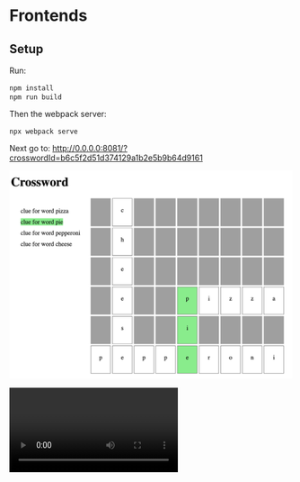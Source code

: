 # Frontends

## Setup
Run:

```shell
npm install
npm run build
```

Then the webpack server:
```shell
npx webpack serve
```

Next go to: http://0.0.0.0:8081/?crosswordId=b6c5f2d51d374129a1b2e5b9b64d9161

![crossword_ui.png](../media/crossword_ui.png)

![video](../media/video.mov)